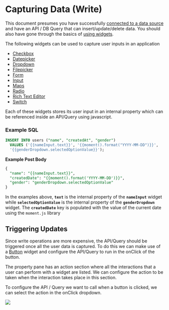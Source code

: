 # Capturing Data \(Write\)

This document presumes you have successfully [connected to a data source](../connecting-to-data-sources/) and have an API / DB Query that can insert/update/delete data. You should also have gone through the basics of [using widgets](../displaying-data-read/#widgets).

The following widgets can be used to capture user inputs in an application

* [Checkbox](../../widget-reference/checkbox.md)
* [Datepicker](../../widget-reference/datepicker.md)
* [Dropdown](../../widget-reference/dropdown.md)
* [Filepicker](../../widget-reference/filepicker.md)
* [Form](../../widget-reference/form.md)
* [Input](../../widget-reference/input.md)
* [Maps](../../widget-reference/maps.md)
* [Radio](../../widget-reference/radio.md)
* [Rich Text Editor](../../widget-reference/rich-text-editor.md)
* [Switch](../../widget-reference/switch.md)

Each of these widgets stores its user input in an internal property which can be referenced inside an API/Query using javascript.

### Example SQL

```sql
INSERT INTO users ("name", "createdAt", "gender")
  VALUES ('{{nameInput.text}}', '{{moment().format("YYYY-MM-DD")}}', 
  '{{genderDropdown.selectedOptionValue}}');
```

**Example Post Body**

```sql
{
  "name": "{{nameInput.text}}",
  "createdDate": "{{moment().format('YYYY-MM-DD')}}",
  "gender": "genderDropdown.selectedOptionValue"
}
```

In the examples above, **`text`** is the internal property of the **`nameInput`** widget while **`selectedOptionValue`** is the internal property of the **`genderDropdown`** widget. The **`createdDate`** key is populated with the value of the current date using the `moment.js` library

## Triggering Updates

Since write operations are more expensive, the API/Query should be triggered once all the user data is captured. To do this we can make use of a [Button](../../widget-reference/button/) widget and configure the API/Query to run in the onClick of the button.

The property pane has an action section where all the interactions that a user can perform with a widget are listed. We can configure the action to be taken when the interaction takes place in this section.

To configure the API / Query we want to call when a button is clicked, we can select the action in the onClick dropdown.

![](../../.gitbook/assets/button-action.gif)

